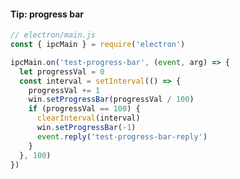 #### Tip: progress bar

```javascript
// electron/main.js
const { ipcMain } = require('electron')

ipcMain.on('test-progress-bar', (event, arg) => {
  let progressVal = 0
  const interval = setInterval(() => {
    progressVal += 1
    win.setProgressBar(progressVal / 100)
    if (progressVal == 100) {
      clearInterval(interval)
      win.setProgressBar(-1)
      event.reply('test-progress-bar-reply')
    }
  }, 100)
})
```

<aside class="notes">
</aside>
